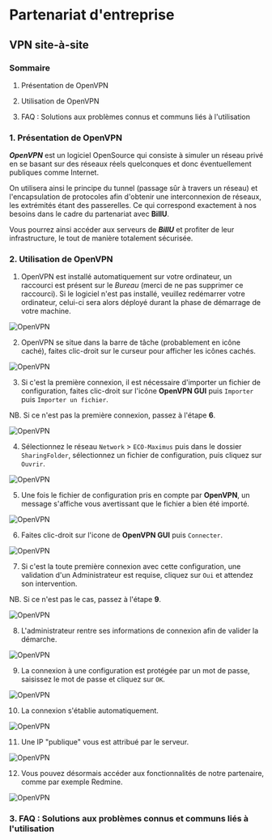 # Partenariat d'entreprise

## VPN site-à-site

### Sommaire

1) Présentation de OpenVPN

2) Utilisation de OpenVPN

3) FAQ : Solutions aux problèmes connus et communs liés à l'utilisation

### 1. Présentation de OpenVPN

**_OpenVPN_** est un logiciel OpenSource qui consiste à simuler un réseau privé en se basant sur des réseaux réels quelconques et donc éventuellement publiques comme Internet.

On utilisera ainsi le principe du tunnel (passage sûr à travers un réseau) et l'encapsulation de protocoles afin d'obtenir une interconnexion de réseaux, les extrémités étant des passerelles. Ce qui correspond exactement à nos besoins dans le cadre du partenariat avec **BillU**.

Vous pourrez ainsi accéder aux serveurs de **_BillU_** et profiter de leur infrastructure, le tout de manière totalement sécurisée.

### 2. Utilisation de OpenVPN

1. OpenVPN est installé automatiquement sur votre ordinateur, un raccourci est présent sur le _Bureau_ (merci de ne pas supprimer ce raccourci). Si le logiciel n'est pas installé, veuillez redémarrer votre ordinateur, celui-ci sera alors déployé durant la phase de démarrage de votre machine.

![OpenVPN](/S16/ressource/cooper/OpenVPN_CLI_05.PNG)

2. OpenVPN se situe dans la barre de tâche (probablement en icône caché), faites clic-droit sur le curseur pour afficher les icônes cachés.

![OpenVPN](/S16/ressource/cooper/OpenVPN_CLI_06.PNG)

3. Si c'est la première connexion, il est nécessaire d'importer un fichier de configuration, faites clic-droit sur l'icône **OpenVPN GUI** puis `Importer` puis `Importer un fichier`.

NB. Si ce n'est pas la première connexion, passez à l'étape **6**.

![OpenVPN](/S16/ressource/cooper/OpenVPN_CLI_07.PNG)

4. Sélectionnez le réseau `Network` > `ECO-Maximus` puis dans le dossier `SharingFolder`, sélectionnez un fichier de configuration, puis cliquez sur `Ouvrir`.

![OpenVPN](/S16/ressource/cooper/OpenVPN_CLI_08.PNG)

5. Une fois le fichier de configuration pris en compte par **OpenVPN**, un message s'affiche vous avertissant que le fichier a bien été importé.

![OpenVPN](/S16/ressource/cooper/OpenVPN_CLI_09.PNG)

6. Faites clic-droit sur l'icone de **OpenVPN GUI** puis `Connecter`.

![OpenVPN](/S16/ressource/cooper/OpenVPN_CLI_10.PNG)

7. Si c'est la toute première connexion avec cette configuration, une validation d'un Administrateur est requise, cliquez sur `Oui` et attendez son intervention.

NB. Si ce n'est pas le cas, passez à l'étape **9**.

![OpenVPN](/S16/ressource/cooper/OpenVPN_CLI_11.PNG)

8. L'administrateur rentre ses informations de connexion afin de valider la démarche.

![OpenVPN](/S16/ressource/cooper/OpenVPN_CLI_12.PNG)

9. La connexion à une configuration est protégée par un mot de passe, saisissez le mot de passe et cliquez sur `OK`.

![OpenVPN](/S16/ressource/cooper/OpenVPN_CLI_13.PNG)

10. La connexion s'établie automatiquement.

![OpenVPN](/S16/ressource/cooper/OpenVPN_CLI_14.PNG)

11. Une IP "publique" vous est attribué par le serveur.

![OpenVPN](/S16/ressource/cooper/OpenVPN_CLI_15.PNG)

12. Vous pouvez désormais accéder aux fonctionnalités de notre partenaire, comme par exemple Redmine.

![OpenVPN](/S16/ressource/cooper/OpenVPN_CLI_16.PNG)

### 3. FAQ : Solutions aux problèmes connus et communs liés à l'utilisation

